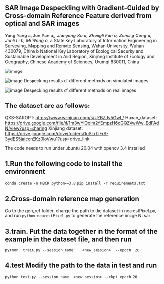 ## SAR Image Despeckling with Gradient-Guided by Cross-domain Reference Feature derived from optical and SAR images
Yang Yang a, Jun Pan a,*, Jiangong Xu a, Zhongli Fan a, Zeming Geng a, Junli Li b, Mi Wang a,*
a State Key Laboratory of Information Engineering in Surveying, Mapping and Remote Sensing, Wuhan University, Wuhan 430079, China
b National Key Laboratory of Ecological Security and Sustainable Development in Arid Region, Xinjiang Institute of Ecology and Geography, Chinese Academy of Sciences, Urumqi 830011, China

![image](https://github.com/user-attachments/assets/151e8a5d-ce42-4028-adfc-4e6641f7c9df)

![image](https://github.com/user-attachments/assets/bc0fe0a3-8f5a-4456-8289-c57f8e224bd6)
Despecking results of different methods on simulated images

![image](https://github.com/user-attachments/assets/1d8b3b03-995c-4858-ae51-2e7ff623985e)
Despecking results of different methods on real images

## The dataset are as follows:
QXS-SAROPT: https://www.wenjuan.com/s/UZBZJv5GwL/
Hunan_dataset: https://drive.google.com/file/d/1m3wYiQolm2YEmpzH6cGQZ4wWw_EdFAdN/view?usp=sharing
Xinjiang_dataset: https://drive.google.com/drive/folders/1uSLrDiFrS-3ydES5jaiccnEKz0loVwu1?usp=drive_link


The code needs to run under ubuntu 20.04 with opencv 3.4 installed
## 1.Run the following code to install the environment

`conda create -n MBCR python==3.8`
`pip install -r requirements.txt`

## 2.Cross-domain reference map generation
Go to the gen_ref folder, change the path to the dataset in nearestPixel.py, and run `python nearestPixel.py` to generate the reference image NLsar

## 3.train.  Put the data together in the format of the example in the dataset file, and then run

`python  train.py --session_name    <new_session>  --epoch  20 `

## 4.test Modify the path to the data in test and run

`python test.py --session_name  <new_session> --ckpt_epoch 20`

